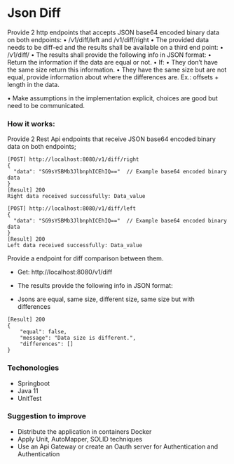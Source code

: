 # Json Diff
Provide 2 http endpoints that accepts JSON base64 encoded binary data on
both endpoints:
• /v1/diff/left and /v1/diff/right
• The provided data needs to be diff-ed and the results shall be available on a
third end point:
• /v1/diff/
• The results shall provide the following info in JSON format:
• Return the information if the data are equal or not.
• If:
• They don’t have the same size return this information.
• They have the same size but are not equal, provide information about
where the differences are. Ex.: offsets + length in the data.

• Make assumptions in the implementation explicit, choices are good but need
to be communicated.

### How it works:
Provide 2 Rest Api endpoints that receive JSON base64 encoded binary data on both endpoints;
```
[POST] http://localhost:8080/v1/diff/right
{
  "data": "SG9sYSBMb3JlbnphICEhIQ=="  // Example base64 encoded binary data
}
[Result] 200
Right data received successfully: Data_value

[POST] http://localhost:8080/v1/diff/left
{
  "data": "SG9sYSBMb3JlbnphICEhIQ=="  // Example base64 encoded binary data
}
[Result] 200
Left data received successfully: Data_value

```
Provide a endpoint for diff comparison between them.
- Get: http://localhost:8080/v1/diff
- The results provide the following info in JSON format:


- Jsons are equal, same size, different size, same size but with differences
```
[Result] 200
{
    "equal": false,
    "message": "Data size is different.",
    "differences": []
}
```

### Techonologies
- Springboot
- Java 11
- UnitTest

### Suggestion to improve
- Distribute the application in containers Docker
- Apply Unit, AutoMapper, SOLID techniques
- Use an Api Gateway or create an Oauth server for Authentication and Authentication